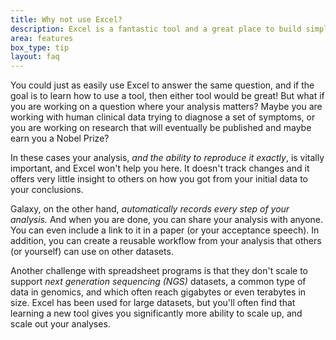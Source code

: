```yaml
---
title: Why not use Excel?
description: Excel is a fantastic tool and a great place to build simple analysis models, but when it comes to scaling, Galaxy wins every time.
area: features
box_type: tip
layout: faq
---
```


You could just as easily use Excel to answer the same question, and if the goal is to learn how to use a tool, then either tool would be great! But what if you are working on a question where your analysis matters? Maybe you are working with human clinical data trying to diagnose a set of symptoms, or you are working on research that will eventually be published and maybe earn you a Nobel Prize?

In these cases your analysis, *and the ability to reproduce it exactly*, is vitally important, and Excel won't help you here. It doesn't track changes and it offers very little insight to others on how you got from your initial data to your conclusions.

Galaxy, on the other hand, *automatically records every step of your analysis.* And when you are done, you can share your analysis with anyone. You can even include a link to it in a paper (or your acceptance speech). In addition, you can create a reusable workflow from your analysis that others (or yourself) can use on other datasets.

Another challenge with spreadsheet programs is that they don't scale to support *next generation sequencing (NGS)* datasets, a common type of data in genomics, and which often reach gigabytes or even terabytes in size. Excel has been used for large datasets, but you'll often find that learning a new tool gives you significantly more ability to scale up, and scale out your analyses.
